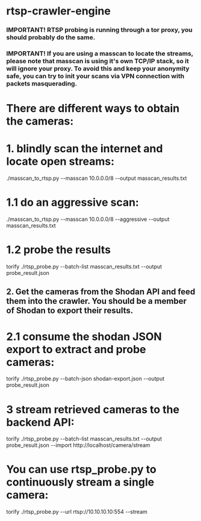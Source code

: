 # rtsp-crawler-engine

<h3>IMPORTANT! RTSP probing is running through a tor proxy, you should probably do the same.</h3>
<h3>IMPORTANT! If you are using a masscan to locate the streams, please note that masscan is using it's own TCP/IP stack, so it will ignore your proxy. To avoid this and keep your anonymity safe, you can try to init your scans via VPN connection with packets masquerading.</h3>


# There are different ways to obtain the cameras:
# 1. blindly scan the internet and locate open streams:
./masscan_to_rtsp.py --masscan 10.0.0.0/8 --output masscan_results.txt
# 1.1 do an aggressive scan:
./masscan_to_rtsp.py --masscan 10.0.0.0/8 --aggressive --output masscan_results.txt

# 1.2 probe the results
torify ./rtsp_probe.py --batch-list masscan_results.txt --output probe_result.json


<h2> 2. Get the cameras from the Shodan API and feed them into the crawler. You should be a member of Shodan to export their results.</h2>

# 2.1 consume the shodan JSON export to extract and probe cameras:
torify ./rtsp_probe.py --batch-json shodan-export.json --output probe_result.json


# 3 stream retrieved cameras to the backend API:
torify ./rtsp_probe.py --batch-list masscan_results.txt --output probe_result.json --import http://localhost/camera/stream


# You can use rtsp_probe.py to continuously stream a single camera:
torify ./rtsp_probe.py --url rtsp://10.10.10.10:554 --stream
